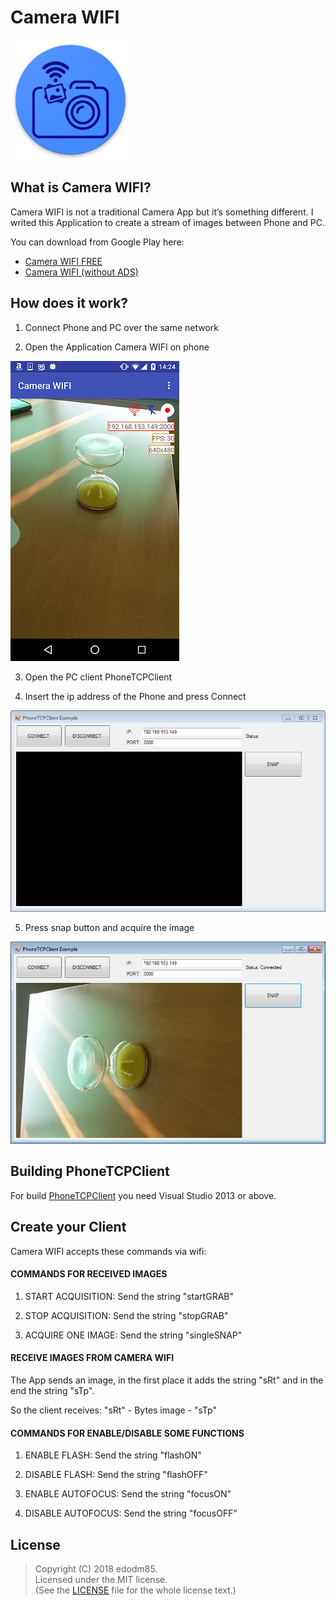 # Camera WIFI

![](Resources/ic_launcher.png)


## What is Camera WIFI?

Camera WIFI is not a traditional Camera App but it’s something different.
I writed this Application to create a stream of images between Phone and PC.

You can download from Google Play here:
* [Camera WIFI FREE](https://play.google.com/store/apps/details?id=com.edodm85.cameratcp.free)
* [Camera WIFI (without ADS)](https://play.google.com/store/apps/details?id=com.edodm85.cameratcp.paid)

## How does it work?

1. Connect Phone and PC over the same network

2. Open the Application Camera WIFI on phone

![](Resources/Screen1%20CameraWIFI.png)

3. Open the PC client PhoneTCPClient

4. Insert the ip address of the Phone and press Connect

![](Resources/Screen3%20PhoneTCPClient.PNG)

5. Press snap button and acquire the image

![](Resources/Screen4%20PhoneTCPClient.PNG)


## Building PhoneTCPClient

For build [PhoneTCPClient](https://github.com/edodm85/CameraWIFI/tree/master/PhoneTCPClient%20Source%20Code) you need Visual Studio 2013 or above.


## Create your Client

Camera WIFI accepts these commands via wifi:

#### COMMANDS FOR RECEIVED IMAGES

1. START ACQUISITION: Send the string "startGRAB"

2. STOP ACQUISITION: Send the string "stopGRAB"

3. ACQUIRE ONE IMAGE: Send the string "singleSNAP"

#### RECEIVE IMAGES FROM CAMERA WIFI

The App sends an image, in the first place it adds the string "sRt" and in the end the string "sTp".

So the client receives: "sRt" - Bytes image - "sTp"


#### COMMANDS FOR ENABLE/DISABLE SOME FUNCTIONS

1. ENABLE FLASH: Send the string "flashON"

2. DISABLE FLASH: Send the string "flashOFF"
          
3. ENABLE AUTOFOCUS: Send the string "focusON"

4. DISABLE AUTOFOCUS: Send the string "focusOFF"  


## License

> Copyright (C) 2018 edodm85.  
> Licensed under the MIT license.  
> (See the [LICENSE](https://github.com/edodm85/CameraWIFI/blob/master/LICENSE) file for the whole license text.)
